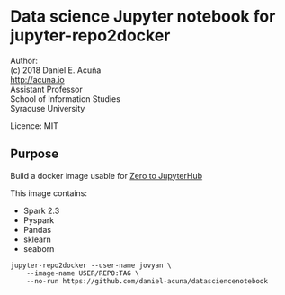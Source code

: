 # Data science Jupyter notebook for jupyter-repo2docker

Author:  
(c) 2018 Daniel E. Acuña  
http://acuna.io  
Assistant Professor  
School of Information Studies  
Syracuse University

Licence: MIT

## Purpose

Build a docker image usable for 
[Zero to JupyterHub](http://zero-to-jupyterhub-with-kubernetes.readthedocs.io/en/latest/)

This image contains:

- Spark 2.3
- Pyspark
- Pandas
- sklearn
- seaborn


```commandline
jupyter-repo2docker --user-name jovyan \
    --image-name USER/REPO:TAG \
    --no-run https://github.com/daniel-acuna/datasciencenotebook
```